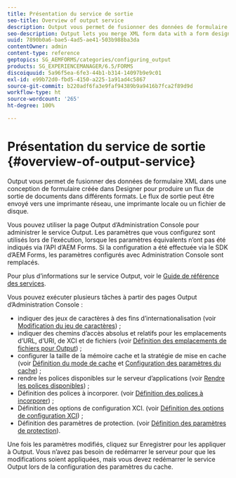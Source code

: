 ```yaml
---
title: Présentation du service de sortie
seo-title: Overview of output service
description: Output vous permet de fusionner des données de formulaire XML dans une conception de formulaire créée dans Designer pour produire un flux de sortie de documents dans différents formats.
seo-description: Output lets you merge XML form data with a form design created in Designer to create a document output stream in various formats.
uuid: 7890b0a6-bae5-4ad5-ae41-503b988ba3da
contentOwner: admin
content-type: reference
geptopics: SG_AEMFORMS/categories/configuring_output
products: SG_EXPERIENCEMANAGER/6.5/FORMS
discoiquuid: 5a96f5ea-6fe3-44b1-b314-14097b9e9c01
exl-id: e99b72d0-fbd5-4150-a225-1a91ad4c5867
source-git-commit: b220adf6fa3e9faf94389b9a9416b7fca2f89d9d
workflow-type: ht
source-wordcount: '265'
ht-degree: 100%

---
```


# Présentation du service de sortie {#overview-of-output-service}

Output vous permet de fusionner des données de formulaire XML dans une conception de formulaire créée dans Designer pour produire un flux de sortie de documents dans différents formats. Le flux de sortie peut être envoyé vers une imprimante réseau, une imprimante locale ou un fichier de disque.

Vous pouvez utiliser la page Output d’Administration Console pour administrer le service Output. Les paramètres que vous configurez sont utilisés lors de l’exécution, lorsque les paramètres équivalents n’ont pas été indiqués via l’API d’AEM Forms. Si la configuration a été effectuée via le SDK d’AEM Forms, les paramètres configurés avec Administration Console sont remplacés.

Pour plus d’informations sur le service Output, voir le [Guide de référence des services](https://help.adobe.com/fr_FR/livecycle/11.0/Services/index.html).

Vous pouvez exécuter plusieurs tâches à partir des pages Output d’Administration Console :

* indiquer des jeux de caractères à des fins d’internationalisation (voir [Modification du jeu de caractères](/help/forms/using/admin-help/change-character-set.md#change-the-character-set)) ;
* indiquer des chemins d’accès absolus et relatifs pour les emplacements d’URL, d’URI, de XCI et de fichiers (voir [Définition des emplacements de fichiers pour Output](/help/forms/using/admin-help/specify-file-locations-output.md#specify-file-locations-for-output)) ;
* configurer la taille de la mémoire cache et la stratégie de mise en cache (voir [Définition du mode de cache](/help/forms/using/admin-help/configuring-caching-output.md#specifying-the-cache-mode) et [Configuration des paramètres du cache](/help/forms/using/admin-help/configuring-caching-output.md#configuring-cache-settings)) ;
* rendre les polices disponibles sur le serveur d’applications (voir [Rendre les polices disponibles](/help/forms/using/admin-help/make-fonts-available.md#make-fonts-available)) ;
* Définition des polices à incorporer. (voir [Définition des polices à incorporer](/help/forms/using/admin-help/specify-fonts-embed.md#specify-fonts-to-embed)) ;
* Définition des options de configuration XCI. (voir [Définition des options de configuration XCI](/help/forms/using/admin-help/specify-xci-configuration-options.md#specify-xci-configuration-options)) ;
* Définition des paramètres de protection. (voir [Définition des paramètres de protection](/help/forms/using/admin-help/specify-security-settings.md#specify-security-settings)).

Une fois les paramètres modifiés, cliquez sur Enregistrer pour les appliquer à Output. Vous n’avez pas besoin de redémarrer le serveur pour que les modifications soient appliquées, mais vous devez redémarrer le service Output lors de la configuration des paramètres du cache.
